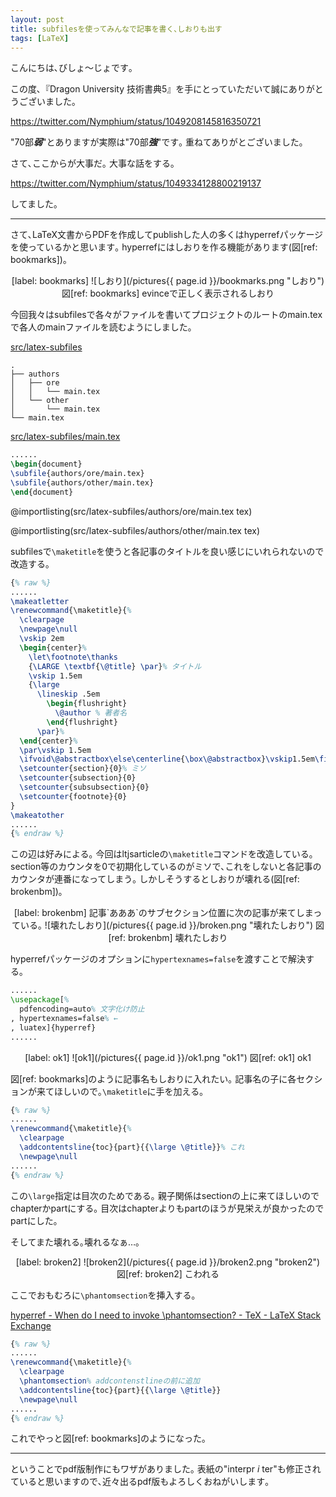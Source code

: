 ```yaml
---
layout: post
title: subfilesを使ってみんなで記事を書く､しおりも出す
tags: [LaTeX]
---
```


こんにちは､びしょ〜じょです｡

この度､『Dragon University 技術書典5』を手にとっていただいて誠にありがとうございました｡

https://twitter.com/Nymphium/status/1049208145816350721

"70部***弱***"とありますが実際は"70部***強***"です｡
重ねてありがとございました｡

さて､ここからが大事だ｡
大事な話をする｡

https://twitter.com/Nymphium/status/1049334128800219137

してました｡

---

さて､LaTeX文書からPDFを作成してpublishした人の多くはhyperrefパッケージを使っているかと思います｡
hyperrefにはしおりを作る機能があります(図[ref: bookmarks])｡

<center>
[label: bookmarks]
![しおり](/pictures{{ page.id }}/bookmarks.png "しおり")
図[ref: bookmarks] evinceで正しく表示されるしおり
</center>

今回我々はsubfilesで各々がファイルを書いてプロジェクトのルートのmain.texで各人のmainファイルを読むようにしました｡

[src/latex-subfiles](https://github.com/Nymphium/nymphium.github.io/tree/source/src/latex-subfiles)

```
.
├── authors
│   ├── ore
│   │   └── main.tex
│   └── other
│       └── main.tex
└── main.tex
````

[src/latex-subfiles/main.tex](/src/latex-subfiles/main.tex)

```tex:main.tex
......
\begin{document}
\subfile{authors/ore/main.tex}
\subfile{authors/other/main.tex}
\end{document}
```

@importlisting(src/latex-subfiles/authors/ore/main.tex tex)

@importlisting(src/latex-subfiles/authors/other/main.tex tex)

subfilesで`\maketitle`を使うと各記事のタイトルを良い感じにいれられないので改造する｡

```tex
{% raw %}
......
\makeatletter
\renewcommand{\maketitle}{%
  \clearpage
  \newpage\null
  \vskip 2em
  \begin{center}%
    \let\footnote\thanks
    {\LARGE \textbf{\@title} \par}% タイトル
    \vskip 1.5em
    {\large
      \lineskip .5em
        \begin{flushright}
          \@author % 著者名
        \end{flushright}
      \par}%
  \end{center}%
  \par\vskip 1.5em
  \ifvoid\@abstractbox\else\centerline{\box\@abstractbox}\vskip1.5em\fi
  \setcounter{section}{0}% ミソ
  \setcounter{subsection}{0}
  \setcounter{subsubsection}{0}
  \setcounter{footnote}{0}
}
\makeatother
......
{% endraw %}
```

この辺は好みによる｡
今回はltjsarticleの`\maketitle`コマンドを改造している｡
section等のカウンタを0で初期化しているのがミソで､これをしないと各記事のカウンタが連番になってしまう｡
しかしそうするとしおりが壊れる(図[ref: brokenbm])｡

<center>
[label: brokenbm]
記事`あああ`のサブセクション位置に次の記事が来てしまっている｡
![壊れたしおり](/pictures{{ page.id }}/broken.png "壊れたしおり")
図[ref: brokenbm] 壊れたしおり
</center>

hyperrefパッケージのオプションに`hypertexnames=false`を渡すことで解決する｡

```tex
......
\usepackage[%
  pdfencoding=auto% 文字化け防止
, hypertexnames=false% ←
, luatex]{hyperref}
......
```

<center>
[label: ok1]
![ok1](/pictures{{ page.id }}/ok1.png "ok1")
図[ref: ok1] ok1
</center>

図[ref: bookmarks]のように記事名もしおりに入れたい｡
記事名の子に各セクションが来てほしいので｡`\maketitle`に手を加える｡

```tex
{% raw %}
......
\renewcommand{\maketitle}{%
  \clearpage
  \addcontentsline{toc}{part}{{\large \@title}}% これ
  \newpage\null
......
{% endraw %}
```
この`\large`指定は目次のためである｡
親子関係はsectionの上に来てほしいのでchapterかpartにする｡
目次はchapterよりもpartのほうが見栄えが良かったのでpartにした｡

そしてまた壊れる｡壊れるなぁ…｡
<center>
[label: broken2]
![broken2](/pictures{{ page.id }}/broken2.png "broken2")
図[ref: broken2] こわれる
</center>

ここでおもむろに`\phantomsection`を挿入する｡

[hyperref - When do I need to invoke \phantomsection? - TeX - LaTeX Stack Exchange](https://tex.stackexchange.com/questions/44088/when-do-i-need-to-invoke-phantomsection)

```tex
{% raw %}
......
\renewcommand{\maketitle}{%
  \clearpage
  \phantomsection% addcontenstlineの前に追加
  \addcontentsline{toc}{part}{{\large \@title}}
  \newpage\null
......
{% endraw %}
```

これでやっと図[ref: bookmarks]のようになった｡

---

ということでpdf版制作にもワザがありました｡
表紙の"interpr *i* ter"も修正されていると思いますので､近々出るpdf版もよろしくおねがいします｡
